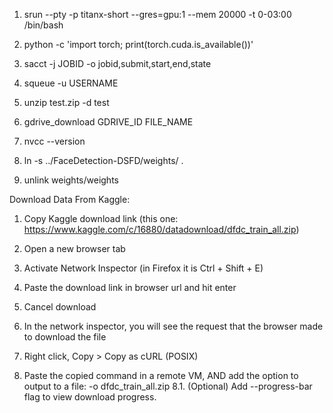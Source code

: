 1. srun --pty -p titanx-short --gres=gpu:1 --mem 20000 -t 0-03:00 /bin/bash

2. python -c 'import torch; print(torch.cuda.is_available())'

3. sacct -j JOBID -o jobid,submit,start,end,state

4. squeue -u USERNAME

5. unzip test.zip -d test

6. gdrive_download GDRIVE_ID FILE_NAME

7. nvcc --version

8. ln -s ../FaceDetection-DSFD/weights/ .

9. unlink weights/weights




Download Data From Kaggle:

1. Copy Kaggle download link (this one: https://www.kaggle.com/c/16880/datadownload/dfdc_train_all.zip)
2. Open a new browser tab
3. Activate Network Inspector (in Firefox it is Ctrl + Shift + E)
4. Paste the download link in browser url and hit enter
5. Cancel download
6. In the network inspector, you will see the request that the browser made to download the file
7. Right click, Copy > Copy as cURL (POSIX)

8. Paste the copied command in a remote VM, AND add the option to output to a file: -o dfdc_train_all.zip
8.1. (Optional) Add --progress-bar flag to view download progress.
